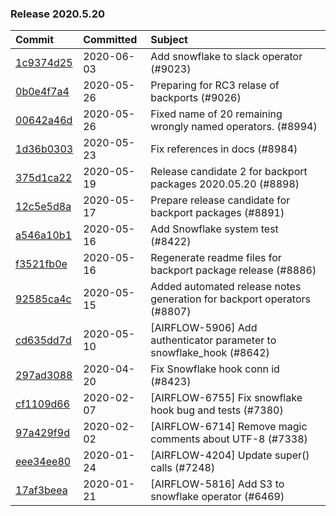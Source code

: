 

### Release 2020.5.20

| Commit                                                                                         | Committed   | Subject                                                                 |
|:-----------------------------------------------------------------------------------------------|:------------|:------------------------------------------------------------------------|
| [1c9374d25](https://github.com/apache/airflow/commit/1c9374d2573483dd66f5c35032e24140864e72c0) | 2020-06-03  | Add snowflake to slack operator (#9023)                                 |
| [0b0e4f7a4](https://github.com/apache/airflow/commit/0b0e4f7a4cceff3efe15161fb40b984782760a34) | 2020-05-26  | Preparing for RC3 relase of backports (#9026)                           |
| [00642a46d](https://github.com/apache/airflow/commit/00642a46d019870c4decb3d0e47c01d6a25cb88c) | 2020-05-26  | Fixed name of 20 remaining wrongly named operators. (#8994)             |
| [1d36b0303](https://github.com/apache/airflow/commit/1d36b0303b8632fce6de78ca4e782ae26ee06fea) | 2020-05-23  | Fix references in docs (#8984)                                          |
| [375d1ca22](https://github.com/apache/airflow/commit/375d1ca229464617780623c61c6e8a1bf570c87f) | 2020-05-19  | Release candidate 2 for backport packages 2020.05.20 (#8898)            |
| [12c5e5d8a](https://github.com/apache/airflow/commit/12c5e5d8ae25fa633efe63ccf4db389e2b796d79) | 2020-05-17  | Prepare release candidate for backport packages (#8891)                 |
| [a546a10b1](https://github.com/apache/airflow/commit/a546a10b13b1f7a119071d8d2001cb17ccdcbbf7) | 2020-05-16  | Add Snowflake system test (#8422)                                       |
| [f3521fb0e](https://github.com/apache/airflow/commit/f3521fb0e36733d8bd356123e56a453fd37a6dca) | 2020-05-16  | Regenerate readme files for backport package release (#8886)            |
| [92585ca4c](https://github.com/apache/airflow/commit/92585ca4cb375ac879f4ab331b3a063106eb7b92) | 2020-05-15  | Added automated release notes generation for backport operators (#8807) |
| [cd635dd7d](https://github.com/apache/airflow/commit/cd635dd7d57cab2f41efac2d3d94e8f80a6c96d6) | 2020-05-10  | [AIRFLOW-5906] Add authenticator parameter to snowflake_hook (#8642)    |
| [297ad3088](https://github.com/apache/airflow/commit/297ad30885eeb77c062f37df78a78f381e7d140e) | 2020-04-20  | Fix Snowflake hook conn id (#8423)                                      |
| [cf1109d66](https://github.com/apache/airflow/commit/cf1109d661991943bb4861a0468ba4bc8946376d) | 2020-02-07  | [AIRFLOW-6755] Fix snowflake hook bug and tests (#7380)                 |
| [97a429f9d](https://github.com/apache/airflow/commit/97a429f9d0cf740c5698060ad55f11e93cb57b55) | 2020-02-02  | [AIRFLOW-6714] Remove magic comments about UTF-8 (#7338)                |
| [eee34ee80](https://github.com/apache/airflow/commit/eee34ee8080bb7bc81294c3fbd8be93bbf795367) | 2020-01-24  | [AIRFLOW-4204] Update super() calls (#7248)                             |
| [17af3beea](https://github.com/apache/airflow/commit/17af3beea5095d9aec81c06404614ca6d1057a45) | 2020-01-21  | [AIRFLOW-5816] Add S3 to snowflake operator (#6469)                     |
